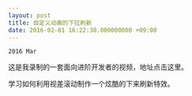 ```yaml
---
layout: post
title: 自定义动画的下拉刷新
date: 2016-02-01 16:22:38.000000000 +09:00
---
```

`2016 Mar`

这是我录制的一套面向进阶开发者的视频，地址点击这里。

学习如何利用视差滚动制作一个炫酷的下来刷新特效。



